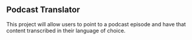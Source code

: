 ## Podcast Translator

This project will allow users to point to a podcast episode and have that content transcribed in their language of choice.